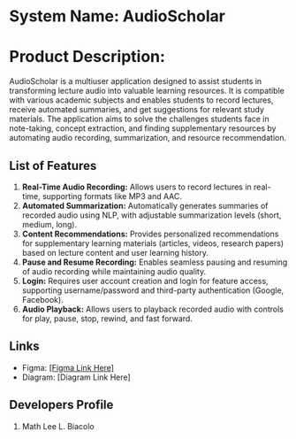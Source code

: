 # System Name: AudioScholar

# Product Description: 
AudioScholar is a multiuser application designed to assist students in transforming lecture audio into valuable learning resources. It is compatible with various academic subjects and enables students to record lectures, receive automated summaries, and get suggestions for relevant study materials. The application aims to solve the challenges students face in note-taking, concept extraction, and finding supplementary resources by automating audio recording, summarization, and resource recommendation.

## List of Features

1. **Real-Time Audio Recording:** Allows users to record lectures in real-time, supporting formats like MP3 and AAC.
2. **Automated Summarization:** Automatically generates summaries of recorded audio using NLP, with adjustable summarization levels (short, medium, long).
3. **Content Recommendations:** Provides personalized recommendations for supplementary learning materials (articles, videos, research papers) based on lecture content and user learning history.
4. **Pause and Resume Recording:** Enables seamless pausing and resuming of audio recording while maintaining audio quality.
5. **Login:** Requires user account creation and login for feature access, supporting username/password and third-party authentication (Google, Facebook).
6. **Audio Playback:** Allows users to playback recorded audio with controls for play, pause, stop, rewind, and fast forward.

## Links

- Figma: [\[Figma Link Here\]](https://www.figma.com/design/hls8FshndFxjfDPsp0gtUx/AudioScholar?t=w9EJx5euTzgAh522-1)
- Diagram: [Diagram Link Here]

## Developers Profile

1. Math Lee L. Biacolo